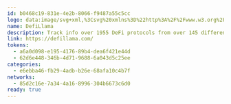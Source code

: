 ```yaml
---
id: b0468c19-831e-4e2b-8066-f9487a55c5cc
logo: data:image/svg+xml,%3Csvg%20xmlns%3D%22http%3A%2F%2Fwww.w3.org%2F2000%2Fsvg%22%20width%3D%2248%22%20height%3D%2248%22%20fill%3D%22none%22%3E%3Ccircle%20cx%3D%2224%22%20cy%3D%2224%22%20r%3D%2224%22%20fill%3D%22%23F2F5FF%22%2F%3E%3Cpath%20fill%3D%22url(%23a)%22%20d%3D%22M11.598%2010.948a3.311%203.311%200%200%201%203.311-3.312h9.393c9.077%200%2016.435%207.359%2016.435%2016.436S33.379%2040.507%2024.3%2040.507h-9.39a3.311%203.311%200%200%201-3.31-3.31v-26.25Z%22%2F%3E%3Cmask%20id%3D%22b%22%20width%3D%2230%22%20height%3D%2234%22%20x%3D%2211%22%20y%3D%227%22%20maskUnits%3D%22userSpaceOnUse%22%20style%3D%22mask-type%3Aalpha%22%3E%3Cpath%20fill%3D%22%23C4C4C4%22%20d%3D%22M11.598%2010.948a3.311%203.311%200%200%201%203.311-3.312h9.393c9.077%200%2016.435%207.359%2016.435%2016.436S33.379%2040.507%2024.3%2040.507h-9.39a3.311%203.311%200%200%201-3.31-3.31v-26.25Z%22%2F%3E%3C%2Fmask%3E%3Cg%20mask%3D%22url(%23b)%22%3E%3Ccircle%20cx%3D%2210.823%22%20cy%3D%2211.655%22%20r%3D%2224.66%22%20fill%3D%22url(%23c)%22%2F%3E%3Ccircle%20cx%3D%2251.129%22%20cy%3D%2224.258%22%20r%3D%2224.66%22%20fill%3D%22url(%23d)%22%2F%3E%3Ccircle%20cx%3D%2210.852%22%20cy%3D%226.775%22%20r%3D%229.1%22%20fill%3D%22url(%23e)%22%2F%3E%3Cpath%20fill%3D%22url(%23f)%22%20d%3D%22M20.914%2023.699c-.368%206.844-.589%2017.54-.589%2017.54H31.91s-.244-10.909-.603-17.54c1.751-1.32%201.335-3.862-.258-4.393.086-.631%200-1.205-.632-1.736%201.479-.761%202.741-3.33%203.158-4.407.211-.546-.402-1.12-.847-.804-2.038%201.45-2.684%201.45-3.172%202.21-.13-.76-1.22-1.134-1.966-.76-.46-1.45-2.484-1.45-2.957%200-.747-.46-1.78-.13-2.053.76-.574-.933-.772-.846-3.302-2.454-.344-.219-.979.474-.631%201.048%201.722%202.842%202.124%203.861%203.172%204.407-.373.3-.718.86-.646%201.736-1.32.287-2.081%203.029-.258%204.393Z%22%2F%3E%3C%2Fg%3E%3Cpath%20fill%3D%22%23fff%22%20fill-rule%3D%22evenodd%22%20d%3D%22M36.147%2031.46a.495.495%200%200%201-.63.205l-2.062-.928a.72.72%200%200%201-.128-1.245.722.722%200%200%201%20.849-.002l1.833%201.321a.495.495%200%200%201%20.138.648Zm-20.469%200a.495.495%200%200%201%20.139-.65l1.833-1.32a.726.726%200%200%201%201.114.81.72.72%200%200%201-.394.437l-2.06.928a.495.495%200%200%201-.632-.206Z%22%20clip-rule%3D%22evenodd%22%2F%3E%3Cpath%20fill%3D%22%23B3D2FF%22%20fill-rule%3D%22evenodd%22%20d%3D%22M38.218%2024.14a.599.599%200%200%201-.405.57l-.79.27a.886.886%200%201%201%200-1.678l.79.27a.6.6%200%200%201%20.405.568Z%22%20clip-rule%3D%22evenodd%22%2F%3E%3Cpath%20fill%3D%22%230DFF81%22%20fill-rule%3D%22evenodd%22%20d%3D%22M15.851%2024.86a.884.884%200%200%201-.801.12l-.787-.27a.601.601%200%200%201%200-1.139l.787-.27a.885.885%200%200%201%20.801%201.56Z%22%20clip-rule%3D%22evenodd%22%2F%3E%3Cpath%20fill%3D%22%23B3D2FF%22%20fill-rule%3D%22evenodd%22%20d%3D%22M15.851%2024.86a.884.884%200%200%201-.801.12l-.787-.27a.601.601%200%200%201%200-1.139l.787-.27a.885.885%200%200%201%20.801%201.56ZM27.508%2022l-.824.757a.51.51%200%200%200-.146.248%2032.37%2032.37%200%200%200-.248%201.051.248.248%200%200%201-.247.188.247.247%200%200%201-.248-.188l-.262-1.051a.495.495%200%200%200-.146-.248L24.563%2022a.247.247%200%200%201%20.2-.425l1.238.168h.066l.097-.012%201.14-.156a.247.247%200%200%201%20.248.138.247.247%200%200%201-.057.287h.012Zm1.224-.277c.008-.533.16-1.053.44-1.507a.99.99%200%200%200%20.08-.819l-.057.052a1.445%201.445%200%200%201-1.767.015c0%20.51-.465.93-1.073%201.005a1.636%201.636%200%200%201-.191%200c-.695%200-1.262-.456-1.262-1.017a1.445%201.445%200%200%201-1.767-.015%201.06%201.06%200%200%201-.185-.196.969.969%200%200%200-.055%201.022c.24.45.364.951.362%201.46a2.954%202.954%200%200%201-.411%201.512.99.99%200%200%200%20.092%201.12c.71.854%201.845%201.564%202.931%201.658h.268c1.257%200%202.244-.781%202.949-1.81a.972.972%200%200%200%20.042-1.018%203.076%203.076%200%200%201-.371-1.46%22%20clip-rule%3D%22evenodd%22%2F%3E%3Cpath%20fill%3D%22%23003580%22%20fill-rule%3D%22evenodd%22%20d%3D%22m27.507%2022-.824.757a.51.51%200%200%200-.145.248%2032.37%2032.37%200%200%200-.248%201.051.248.248%200%200%201-.247.188.248.248%200%200%201-.248-.188l-.262-1.051a.495.495%200%200%200-.146-.248L24.563%2022a.247.247%200%200%201%20.2-.425l1.238.168h.066l.097-.012%201.14-.156a.247.247%200%200%201%20.248.138.247.247%200%200%201-.057.287%22%20clip-rule%3D%22evenodd%22%2F%3E%3Cpath%20fill%3D%22%23fff%22%20fill-rule%3D%22evenodd%22%20d%3D%22m36.009%2017.722-1.834%201.324a.728.728%200%200%201-1.143-.51.72.72%200%200%201%20.424-.737l2.06-.925a.495.495%200%200%201%20.495.85m-17.309%201.094a.743.743%200%200%201-.475.344.721.721%200%200%201-.577-.118l-1.833-1.324a.495.495%200%200%201%20.495-.851l2.06.925a.723.723%200%200%201%20.394.437.722.722%200%200%201-.062.585%22%20clip-rule%3D%22evenodd%22%2F%3E%3Cdefs%3E%3ClinearGradient%20id%3D%22a%22%20x1%3D%2226.168%22%20x2%3D%2226.168%22%20y1%3D%227.636%22%20y2%3D%2240.507%22%20gradientUnits%3D%22userSpaceOnUse%22%3E%3Cstop%20offset%3D%22.825%22%20stop-color%3D%22%238CBDFF%22%2F%3E%3Cstop%20offset%3D%221%22%20stop-color%3D%22%23569BFF%22%2F%3E%3C%2FlinearGradient%3E%3ClinearGradient%20id%3D%22c%22%20x1%3D%2210.823%22%20x2%3D%2210.823%22%20y1%3D%22-13.005%22%20y2%3D%2236.316%22%20gradientUnits%3D%22userSpaceOnUse%22%3E%3Cstop%20offset%3D%22.391%22%20stop-color%3D%22%230164F3%22%2F%3E%3Cstop%20offset%3D%221%22%20stop-color%3D%22%230046A7%22%2F%3E%3C%2FlinearGradient%3E%3ClinearGradient%20id%3D%22d%22%20x1%3D%2251.129%22%20x2%3D%2251.129%22%20y1%3D%22-.402%22%20y2%3D%2248.919%22%20gradientUnits%3D%22userSpaceOnUse%22%3E%3Cstop%20offset%3D%22.285%22%20stop-color%3D%22%23003B8F%22%2F%3E%3Cstop%20offset%3D%221%22%20stop-color%3D%22%230163FC%22%2F%3E%3C%2FlinearGradient%3E%3ClinearGradient%20id%3D%22e%22%20x1%3D%2210.852%22%20x2%3D%2210.852%22%20y1%3D%22-2.325%22%20y2%3D%2215.876%22%20gradientUnits%3D%22userSpaceOnUse%22%3E%3Cstop%20offset%3D%22.493%22%20stop-color%3D%22%238EB3F2%22%2F%3E%3Cstop%20offset%3D%221%22%20stop-color%3D%22%23418EFF%22%2F%3E%3C%2FlinearGradient%3E%3ClinearGradient%20id%3D%22f%22%20x1%3D%2226.081%22%20x2%3D%2226.081%22%20y1%3D%2212.073%22%20y2%3D%2241.239%22%20gradientUnits%3D%22userSpaceOnUse%22%3E%3Cstop%20offset%3D%22.683%22%20stop-color%3D%22%23fff%22%2F%3E%3Cstop%20offset%3D%221%22%20stop-color%3D%22%23B7D4FE%22%2F%3E%3C%2FlinearGradient%3E%3C%2Fdefs%3E%3C%2Fsvg%3E
name: DefiLlama
description: Track info over 1955 DeFi protocols from over 145 different blockchains.
link: https://defillama.com/
tokens:
  - a6a0d098-e195-4176-89b4-dea6f421e44d
  - 62d6e448-346b-4d71-9688-6a043d5c25ee
categories:
  - e6ebba46-fb29-4adb-b26e-68afa10c4b7f
networks:
  - 85d2c16e-7a34-4a16-8996-304b6673c6d0
ready: true
---
```


